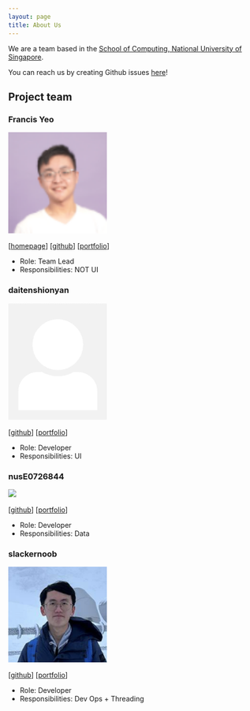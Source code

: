 ```yaml
---
layout: page
title: About Us
---
```


We are a team based in the [School of Computing, National University of Singapore](http://www.comp.nus.edu.sg).

You can reach us by creating Github issues [here](https://github.com/AY2223S2-CS2103-F11-3/tp/issues)!

## Project team

### Francis Yeo

<img src="images/francisyzy.png" width="200px">

[[homepage](https://francisyzy.com)]
[[github](https://github.com/francisyzy)]
[[portfolio](team/francisyzy.md)]

* Role: Team Lead
* Responsibilities: NOT UI

### daitenshionyan

<img src="images/daitenshionyan.png" width="200px">

[[github](https://github.com/daitenshionyan)]
[[portfolio](team/daitenshionyan.md)]

* Role: Developer
* Responsibilities: UI

### nusE0726844

<img src="images/nuse0726844.png" width="200px">

[[github](http://github.com/nusE0726844)] [[portfolio](team/nusE0726844.md)]

* Role: Developer
* Responsibilities: Data

### slackernoob

<img src="images/slackernoob.png" width="200px">

[[github](http://github.com/slackernoob)]
[[portfolio](team/slackernoob.md)]

* Role: Developer
* Responsibilities: Dev Ops + Threading

